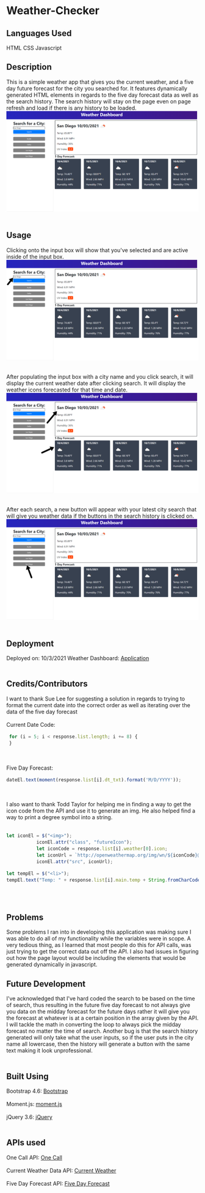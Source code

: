 # Weather-Checker

## Languages Used
HTML CSS Javascript

## Description
This is a simple weather app that gives you the current weather, and a five day future forecast for the city you searched for. It features dynamically generated HTML elements in regards to the five day forecast data as well as the search history. The search history will stay on the page even on page refresh and load if there is any history to be loaded.
![Weather App](./assets/images/weather-app.png)<br><br>

## Usage
Clicking onto the input box will show that you've selected and are active inside of the input box.<br>
![Weather App Input Demo](./assets/images/weather-app-input.png)<br><br>

After populating the input box with a city name and you click search, it will display the current weather date after clicking search. It will display the weather icons forecasted for that time and date.<br>
![Weather App Demo](./assets/images/weather-app-demo.png)<br><br>

After each search, a new button will appear with your latest city search that will give you weather data if the buttons in the search history is clicked on.<br>
![Weather App Search History Demo](./assets/images/weather-app-history-demo.png)<br><br>

## Deployment
Deployed on: 10/3/2021
Weather Dashboard: [Application](https://echo1826.github.io/Weather-Checker/)<br><br>

## Credits/Contributors
I want to thank Sue Lee for suggesting a solution in regards to trying to format the current date into the correct order as well as iterating over the data of the five day forecast <br><br>
Current Date Code: 
```javascript
 for (i = 5; i < response.list.length; i += 8) {
 }
 ```
 <br><br>
 Five Day Forecast:
 ```javascript
 dateEl.text(moment(response.list[i].dt_txt).format('M/D/YYYY'));
 ```
 <br><br>
I also want to thank Todd Taylor for helping me in finding a way to get the icon code from the API and use it to generate an img. He also helped find a way to print a degree symbol into a string.
<br><br>
 ```javascript
 let iconEl = $("<img>");
            iconEl.attr("class", "futureIcon");
            let iconCode = response.list[i].weather[0].icon;
            let iconUrl = `http://openweathermap.org/img/wn/${iconCode}@2x.png`;
            iconEl.attr("src", iconUrl);
```
```javascript
let tempEl = $("<li>");
tempEl.text("Temp: " + response.list[i].main.temp + String.fromCharCode(176) + "F"); 
```
<br><br>

## Problems
Some problems I ran into in developing this application was making sure I was able to do all of my functionality while the variables were in scope. A very tedious thing, as I learned that most people do this for API calls, was just trying to get the correct data out off the API. I also had issues in figuring out how the page layout would be including the elements that would be generated dynamically in javascript. 

## Future Development
I've acknowledged that I've hard coded the search to be based on the time of search, thus resulting in the future five day forecast to not always give you data on the midday forecast for the future days rather it will give you the forecast at whatever is at a certain position in the array given by the API. I will tackle the math in converting the loop to always pick the midday forecast no matter the time of search. Another bug is that the search history generated will only take what the user inputs, so if the user puts in the city name all lowercase, then the history will generate a button with the same text making it look unprofessional.<br><br>

## Built Using
Bootstrap 4.6: [Bootstrap](https://getbootstrap.com/docs/4.6/getting-started/introduction/)<br><br>
Moment.js: [moment.js](https://momentjs.com/docs/)<br><br>
jQuery 3.6: [jQuery](https://code.jquery.com/)<br><br>

## APIs used
One Call API: [One Call](https://openweathermap.org/api/one-call-api)<br><br>
Current Weather Data API: [Current Weather](https://openweathermap.org/current)<br><br>
Five Day Forecast API: [Five Day Forecast](https://openweathermap.org/forecast5)<br><br>
